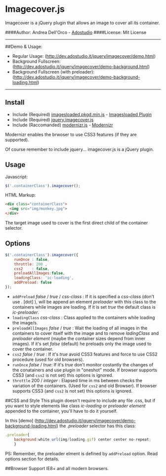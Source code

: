 Imagecover.js
==========
Imagecover is a jQuery plugin that allows an image to cover all its container.

####Author: Andrea Dell'Orco - [Adostudio](http://www.adostudio.it)
####License: Mit License
* * *
##Demo & Usage:
+ Regular Usage: (http://dev.adostudio.it/jquery/imagecover/demo.html)
+ Background Fullscreen: (http://dev.adostudio.it/jquery/imagecover/demo-background.html)
+ Background Fullscreen (with preloader): (http://dev.adostudio.it/jquery/imagecover/demo-background-loading.html)

* * *

## Install

+ Include (Required) [imagesloaded.pkgd.min.js](http://imagesloaded.desandro.com/imagesloaded.pkgd.min.js) - [Imagesloaded Plugin](https://github.com/desandro/imagesloaded)
+ Include (Required) [jquery.imagecover.js](http://dev.adostudio.it/jquery/imagecover/js/jquery.imagecover.js)
+ Include (Raccomanded) [modernizr.js](http://cdnjs.cloudflare.com/ajax/libs/modernizr/2.7.1/modernizr.dev.js) -  [Modernizr](http://modernizr.com/)

Modernizr enables the brwoser to use CSS3 features (if they are supported).

Of course remember to include jquery... imagecover.js is a jQuery plugin.


## Usage
Javascript: 
``` js
$('.containerClass').imagecover();
```
HTML Markup:
``` html
<div class="containerClass">
  <img src="img/monkey.jpg">
</div>
```

The target image used to cover is the first direct child of the container selector.


## Options
``` js
$('.containerClass').imagecover({
	runOnce	: false,
	throttle: 200 , 
	css2	: false,
	preloadAllImages:false,
	loadingClass: 'ic-loading',
	addPreload: false
});
```

+ `addPreload` _false_ / _true_ / _css-class_ : If it is specified a _css-class_ (don't use . [dot] ), will be append an element _preloader_ with this class to the containers while images are loading. If it is set _true_ the default class is _ic-preloader_.
+ `loadingClass` _css-class_ : Class applied to the containers while loading the image/s.
+ `preloadAllImages` _false_ / _true_ : Wait the loading of all images in the containers to cover itself with the image  and to remove _ladingClass_ and _preloader element_ (maybe  the container sizes depend from inner images). If it's set _false_ (default) he preloads only the image used to cover the container.
+ `css2` _false_ / _true_ : If it's  _true_ avoid CSS3 features and force to use CSS2 procedure (used for old browsers). 
+ `runOnce` _false_ / _true_: If  it's _true_ don't monitor costantly the changes of the conatainers and use plugin in "oneshot" mode. If browser supports CSS3 (and `css2` is not set) this options is ignored.
+ `throttle` 200 / _integer_ : Elapsed time in ms between checks the variation of the containers. (Used for `css2` and old Browser). If browser supports CSS3 (and `css2` is not set) this options is ignored.

##CSS and Style
This plugin doesn't require to include any file .css, but if you want to style elements like class _ic-loading_ or _preloader element_ appended to the container, you'll have to do it yourself.

In this [demo] (http://dev.adostudio.it/jquery/imagecover/demo-background-loading.html) the _.preloader_ selector has this class:
``` js
.preloader{
	background:white url(img/loading.gif) center center no-repeat;
	}
```

PS: Remember, the preloader elment is defined by `addPreload` option. Read options section for details.

##Browser Support
IE8+ and all modern browsers. 
